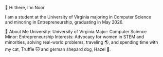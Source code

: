 👋 Hi there, I'm Noor

I am a student at the University of Virginia majoring in Computer Science and minoring in Entrepreneurship, graduating in May 2026. 

🧠 About Me
University: University of Virginia
Major: Computer Science 
Minor: Entrepreneurship
Interests: Advocacy for women in STEM and minorities, solving real-world problems, traveling 🌎, and spending time with my cat, Truffle 🐱 and german shepard dog, Hazel 🐶.
